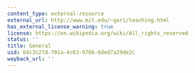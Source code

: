 ```yaml
---
content_type: external-resource
external_url: http://www.mit.edu/~gari/teaching.html
has_external_license_warning: true
license: https://en.wikipedia.org/wiki/All_rights_reserved
status: ''
title: General
uid: 64c3c27d-701a-4c63-976b-6ded7a29de2c
wayback_url: ''
---
```

